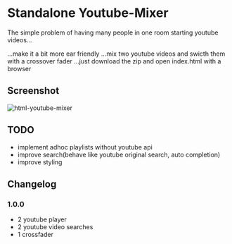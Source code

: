 # Standalone Youtube-Mixer #
The simple problem of having many people in one room starting youtube videos...



...make it a bit more ear friendly
...mix two youtube videos and swicth them with a crossover fader
...just download the zip and open index.html with a browser


## Screenshot ##

![html-youtube-mixer](https://raw.github.com/monotom/html-youtube-mixer/master/img/screenshot.jpg)


## TODO ##
  * implement adhoc playlists without youtube api
  * improve search(behave like youtube original search, auto completion)
  * improve styling



## Changelog ##
### 1.0.0 ###
  * 2 youtube player
  * 2 youtube video searches
  * 1 crossfader
